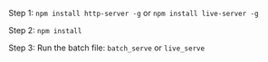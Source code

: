 Step 1: `npm install http-server -g` or `npm install live-server -g`

Step 2: `npm install`

Step 3: Run the batch file: `batch_serve` or `live_serve`
